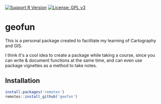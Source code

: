 [![Support R Version](https://img.shields.io/badge/R-≥%203.5.0-blue.svg)](https://cran.r-project.org/) [![License: GPL v3](https://img.shields.io/badge/License-GPL%20v3-yellow.svg)](https://www.gnu.org/licenses/gpl-3.0)

# geofun

This is a personal package created to facilitate my learning of Cartography and GIS. 

I think it's a cool idea to create a package while taking a course, since you can write & document functions at the same time, and can even use package vignettes as a method to take notes.

## Installation

``` r
install.packages('remotes')
remotes::install_github('geofun')
```

